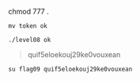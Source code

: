 chmod 777 .

`mv token ok`

`./level08 ok`

> quif5eloekouj29ke0vouxean

`su flag09 quif5eloekouj29ke0vouxean`

